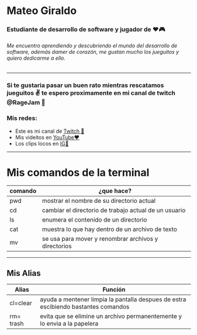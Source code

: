 # Mateo Giraldo


### Estudiante de desarrollo de software y jugador de ❤️🎮



###### Me encuentro aprendiendo y descubriendo el mundo del desarrollo de software, además damer de corazón, me gustan mucho los jueguitos y quiero dedicarme a ello.
----------------------------------------------------------

### Si te gustaria pasar un buen rato  mientras rescatamos jueguitos ✌️ te espero proximamente en mi canal de twitch @RageJam 💜 

### Mis redes:

* Este es mi canal de [Twitch 💜](https://www.twitch.tv/ragejam  "Mi twitch 💜")
* Mis videitos en [YouTube❤️](https://www.youtube.com/channel/UC83saDK3ZBpqv-JM7KfLGRg "youtube")
* Los clips locos en [IG📸](https://www.instagram.com/rjam_9/ "instagram")


----------------------------------------------------------

# Mis comandos de la terminal

|comando |¿que hace?                                            |
|------- |----------------------------------------------------- |
|pwd     | mostrar el nombre de su directorio actual            |
|cd      |cambiar el directorio de trabajo actual de un usuario |
|ls      |enumera el contenido de un directorio                 |
|cat     | muestra lo que hay dentro de un archivo de texto     |
|mv      |se usa para mover y renombrar archivos y directorios  |

-------------------------------------------------------------
## Mis Alias

|Alias     | Función                                                                  |
|--------  |------------------------------------------------------------------------- |
|cl=clear  | ayuda a mentener limpia la pantalla despues de estra escibiendo bastantes comandos |
|rm= trash | evita que se elimine un archivo permanentemente y lo envia a la papelera |
